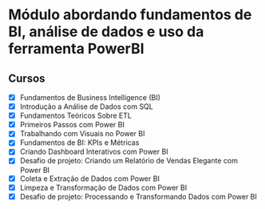 # Módulo abordando fundamentos de BI, análise de dados e uso da ferramenta PowerBI
## Cursos  
- [x] Fundamentos de Business Intelligence (BI)
- [x] Introdução a Análise de Dados com SQL
- [x] Fundamentos Teóricos Sobre ETL
- [x] Primeiros Passos com Power BI
- [x] Trabalhando com Visuais no Power BI
- [x] Fundamentos de BI: KPIs e Métricas
- [x] Criando Dashboard Interativos com Power BI
- [x] Desafio de projeto: Criando um Relatório de Vendas Elegante com Power BI
- [X] Coleta e Extração de Dados com Power BI
- [X] Limpeza e Transformação de Dados com Power BI
- [X] Desafio de projeto: Processando e Transformando Dados com Power BI
